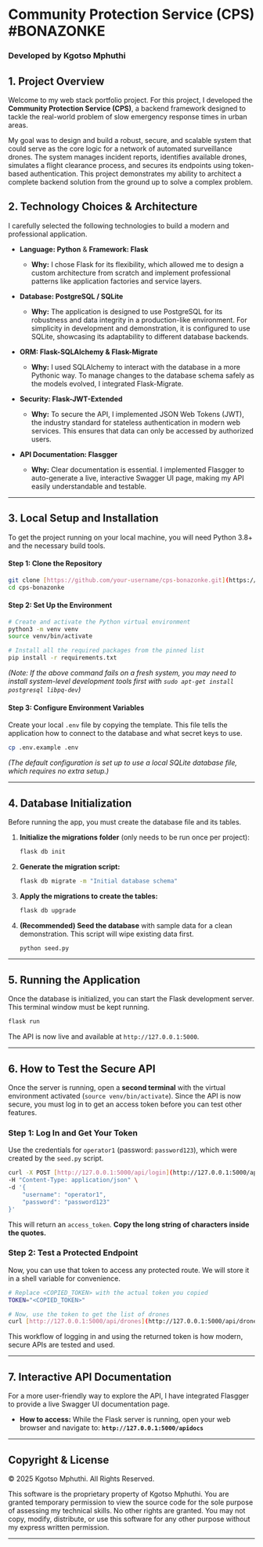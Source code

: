 # Community Protection Service (CPS) #BONAZONKE

### Developed by Kgotso Mphuthi

## 1. Project Overview

Welcome to my web stack portfolio project. For this project, I developed the **Community Protection Service (CPS)**, a backend framework designed to tackle the real-world problem of slow emergency response times in urban areas.

My goal was to design and build a robust, secure, and scalable system that could serve as the core logic for a network of automated surveillance drones. The system manages incident reports, identifies available drones, simulates a flight clearance process, and secures its endpoints using token-based authentication. This project demonstrates my ability to architect a complete backend solution from the ground up to solve a complex problem.

## 2. Technology Choices & Architecture

I carefully selected the following technologies to build a modern and professional application.

* **Language: Python** & **Framework: Flask**
    * **Why:** I chose Flask for its flexibility, which allowed me to design a custom architecture from scratch and implement professional patterns like application factories and service layers.

* **Database: PostgreSQL / SQLite**
    * **Why:** The application is designed to use PostgreSQL for its robustness and data integrity in a production-like environment. For simplicity in development and demonstration, it is configured to use SQLite, showcasing its adaptability to different database backends.

* **ORM: Flask-SQLAlchemy & Flask-Migrate**
    * **Why:** I used SQLAlchemy to interact with the database in a more Pythonic way. To manage changes to the database schema safely as the models evolved, I integrated Flask-Migrate.

* **Security: Flask-JWT-Extended**
    * **Why:** To secure the API, I implemented JSON Web Tokens (JWT), the industry standard for stateless authentication in modern web services. This ensures that data can only be accessed by authorized users.

* **API Documentation: Flasgger**
    * **Why:** Clear documentation is essential. I implemented Flasgger to auto-generate a live, interactive Swagger UI page, making my API easily understandable and testable.

---

## 3. Local Setup and Installation

To get the project running on your local machine, you will need Python 3.8+ and the necessary build tools.

#### Step 1: Clone the Repository
```bash
git clone [https://github.com/your-username/cps-bonazonke.git](https://github.com/your-username/cps-bonazonke.git)
cd cps-bonazonke
```

#### Step 2: Set Up the Environment
```bash
# Create and activate the Python virtual environment
python3 -m venv venv
source venv/bin/activate

# Install all the required packages from the pinned list
pip install -r requirements.txt
```
*(Note: If the above command fails on a fresh system, you may need to install system-level development tools first with `sudo apt-get install postgresql libpq-dev`)*

#### Step 3: Configure Environment Variables
Create your local `.env` file by copying the template. This file tells the application how to connect to the database and what secret keys to use.
```bash
cp .env.example .env
```
*(The default configuration is set up to use a local SQLite database file, which requires no extra setup.)*

---

## 4. Database Initialization

Before running the app, you must create the database file and its tables.

1.  **Initialize the migrations folder** (only needs to be run once per project):
    ```bash
    flask db init
    ```
2.  **Generate the migration script:**
    ```bash
    flask db migrate -m "Initial database schema"
    ```
3.  **Apply the migrations to create the tables:**
    ```bash
    flask db upgrade
    ```
4.  **(Recommended) Seed the database** with sample data for a clean demonstration. This script will wipe existing data first.
    ```bash
    python seed.py
    ```

---

## 5. Running the Application

Once the database is initialized, you can start the Flask development server. This terminal window must be kept running.
```bash
flask run
```
The API is now live and available at `http://127.0.0.1:5000`.

---

## 6. How to Test the Secure API

Once the server is running, open a **second terminal** with the virtual environment activated (`source venv/bin/activate`). Since the API is now secure, you must log in to get an access token before you can test other features.

### Step 1: Log In and Get Your Token

Use the credentials for `operator1` (password: `password123`), which were created by the `seed.py` script.

```bash
curl -X POST [http://127.0.0.1:5000/api/login](http://127.0.0.1:5000/api/login) \
-H "Content-Type: application/json" \
-d '{
    "username": "operator1",
    "password": "password123"
}'
```
This will return an `access_token`. **Copy the long string of characters inside the quotes.**

### Step 2: Test a Protected Endpoint

Now, you can use that token to access any protected route. We will store it in a shell variable for convenience.

```bash
# Replace <COPIED_TOKEN> with the actual token you copied
TOKEN="<COPIED_TOKEN>"

# Now, use the token to get the list of drones
curl [http://127.0.0.1:5000/api/drones](http://127.0.0.1:5000/api/drones) -H "Authorization: Bearer $TOKEN"
```
This workflow of logging in and using the returned token is how modern, secure APIs are tested and used.

---

## 7. Interactive API Documentation

For a more user-friendly way to explore the API, I have integrated Flasgger to provide a live Swagger UI documentation page.

* **How to access:** While the Flask server is running, open your web browser and navigate to:
    **`http://127.0.0.1:5000/apidocs`**

---

## Copyright & License

© 2025 Kgotso Mphuthi. All Rights Reserved.

This software is the proprietary property of Kgotso Mphuthi. You are granted temporary permission to view the source code for the sole purpose of assessing my technical skills. No other rights are granted. You may not copy, modify, distribute, or use this software for any other purpose without my express written permission.

---
